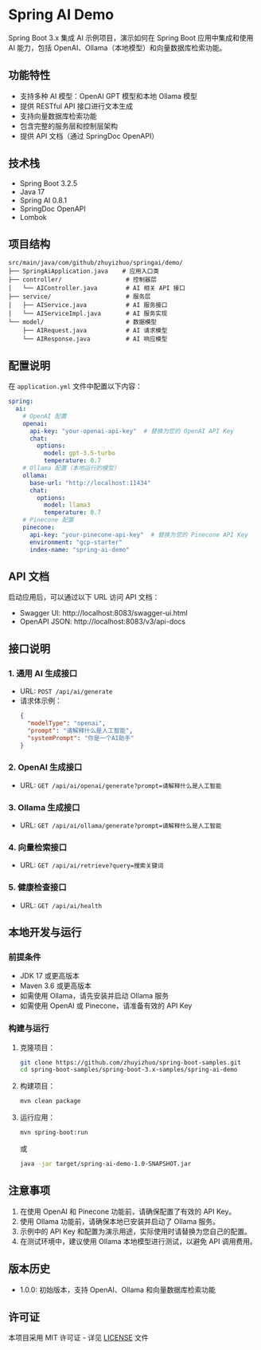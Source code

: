 # Spring AI Demo

Spring Boot 3.x 集成 AI 示例项目，演示如何在 Spring Boot 应用中集成和使用 AI 能力，包括 OpenAI、Ollama（本地模型）和向量数据库检索功能。

## 功能特性

- 支持多种 AI 模型：OpenAI GPT 模型和本地 Ollama 模型
- 提供 RESTful API 接口进行文本生成
- 支持向量数据库检索功能
- 包含完整的服务层和控制层架构
- 提供 API 文档（通过 SpringDoc OpenAPI）

## 技术栈

- Spring Boot 3.2.5
- Java 17
- Spring AI 0.8.1
- SpringDoc OpenAPI
- Lombok

## 项目结构

```
src/main/java/com/github/zhuyizhuo/springai/demo/
├── SpringAiApplication.java    # 应用入口类
├── controller/                  # 控制器层
│   └── AIController.java        # AI 相关 API 接口
├── service/                     # 服务层
│   ├── AIService.java           # AI 服务接口
│   └── AIServiceImpl.java       # AI 服务实现
└── model/                       # 数据模型
    ├── AIRequest.java           # AI 请求模型
    └── AIResponse.java          # AI 响应模型
```

## 配置说明

在 `application.yml` 文件中配置以下内容：

```yaml
spring:
  ai:
    # OpenAI 配置
    openai:
      api-key: "your-openai-api-key"  # 替换为您的 OpenAI API Key
      chat:
        options:
          model: gpt-3.5-turbo
          temperature: 0.7
    # Ollama 配置（本地运行的模型）
    ollama:
      base-url: "http://localhost:11434"
      chat:
        options:
          model: llama3
          temperature: 0.7
    # Pinecone 配置
    pinecone:
      api-key: "your-pinecone-api-key"  # 替换为您的 Pinecone API Key
      environment: "gcp-starter"
      index-name: "spring-ai-demo"
```

## API 文档

启动应用后，可以通过以下 URL 访问 API 文档：

- Swagger UI: http://localhost:8083/swagger-ui.html
- OpenAPI JSON: http://localhost:8083/v3/api-docs

## 接口说明

### 1. 通用 AI 生成接口

- URL: `POST /api/ai/generate`
- 请求体示例：
  ```json
  {
    "modelType": "openai",
    "prompt": "请解释什么是人工智能",
    "systemPrompt": "你是一个AI助手"
  }
  ```

### 2. OpenAI 生成接口

- URL: `GET /api/ai/openai/generate?prompt=请解释什么是人工智能`

### 3. Ollama 生成接口

- URL: `GET /api/ai/ollama/generate?prompt=请解释什么是人工智能`

### 4. 向量检索接口

- URL: `GET /api/ai/retrieve?query=搜索关键词`

### 5. 健康检查接口

- URL: `GET /api/ai/health`

## 本地开发与运行

### 前提条件

- JDK 17 或更高版本
- Maven 3.6 或更高版本
- 如需使用 Ollama，请先安装并启动 Ollama 服务
- 如需使用 OpenAI 或 Pinecone，请准备有效的 API Key

### 构建与运行

1. 克隆项目：
   ```bash
   git clone https://github.com/zhuyizhuo/spring-boot-samples.git
   cd spring-boot-samples/spring-boot-3.x-samples/spring-ai-demo
   ```

2. 构建项目：
   ```bash
   mvn clean package
   ```

3. 运行应用：
   ```bash
   mvn spring-boot:run
   ```
   或
   ```bash
   java -jar target/spring-ai-demo-1.0-SNAPSHOT.jar
   ```

## 注意事项

1. 在使用 OpenAI 和 Pinecone 功能前，请确保配置了有效的 API Key。
2. 使用 Ollama 功能前，请确保本地已安装并启动了 Ollama 服务。
3. 示例中的 API Key 和配置为演示用途，实际使用时请替换为您自己的配置。
4. 在测试环境中，建议使用 Ollama 本地模型进行测试，以避免 API 调用费用。

## 版本历史

- 1.0.0: 初始版本，支持 OpenAI、Ollama 和向量数据库检索功能

## 许可证

本项目采用 MIT 许可证 - 详见 [LICENSE](../LICENSE) 文件